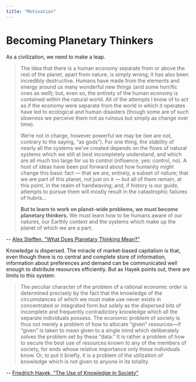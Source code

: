 ```yaml
---
title: "Motivation"
---
```


# Becoming Planetary Thinkers

As a civilization, we need to make a leap.

> The idea that there is a human economy separate from or above the rest of the planet, apart from nature, is simply wrong; it has also been incredibly destructive. Humans have made from the elements and energy around us many wonderful new things (and some horrific ones as well); but, even so, the entirety of the human economy is contained within the natural world. All of the attempts I know of to act as if the economy were separate from the world in which it operates have led to ecological and human disasters (though some are of such slowness we perceive them not as ruinous but simply as change over time).
>
> We’re not in charge, however powerful we may be (we are not, contrary to the saying, “as gods”). For one thing, the stability of nearly all the systems we’ve created depends on the flows of natural systems which we still at best incompletely understand, and which are all much too large for us to control (influence, yes: control, no). A host of ideas have been put forward about how humanity might change this basic fact — that we are, entirely, a subset of nature; that we are part of this planet, not just on it — but all of them remain, at this point, in the realm of handwaving; and, if history is our guide, attempts to pursue them will mostly result in the catastrophic failures of hubris...
> 
> **But to learn to work on planet-wide problems, we must become planetary thinkers.** We must learn how to be humans aware of our natures, our Earthly context and the systems which make up the planet of which we are a part.

-- [Alex Steffen, "What Does Planetary Thinking Mean?"](http://www.alexsteffen.com/what_does_planetary_thinking_mean)


Knowledge is dispersed. The miracle of market-based capitalism is that, even though there is no central and complete store of information, information about preferences and demand can be communicated well enough to distribute resources efficiently. But as Hayek points out, there are limits to this system:

> The peculiar character of the problem of a rational economic order is determined precisely by the fact that the knowledge of the circumstances of which we must make use never exists in concentrated or integrated form but solely as the dispersed bits of incomplete and frequently contradictory knowledge which all the separate individuals possess. The economic problem of society is thus not merely a problem of how to allocate “given” resources—if “given” is taken to mean given to a single mind which deliberately solves the problem set by these “data.” It is rather a problem of how to secure the best use of resources known to any of the members of society, for ends whose relative importance only these individuals know. Or, to put it briefly, it is a problem of the utilization of knowledge which is not given to anyone in its totality.

-- [Friedrich Hayek, "The Use of Knowledge in Society"](https://www.econlib.org/library/Essays/hykKnw.html)

